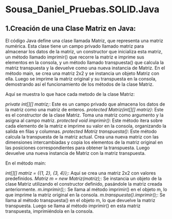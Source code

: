 # Sousa_Daniel_Pruebas.SOLID.Java
## **1.Creación de una Clase Matriz en Java:** 
El código Java define una clase llamada Matriz, que representa una matriz numérica. Esta clase tiene un campo privado llamado matriz para almacenar los datos de la matriz, un constructor que inicializa esta matriz, un método llamado imprimir() que recorre la matriz e imprime sus elementos en la consola, y un método llamado transpuesta() que calcula la matriz transpuesta y la devuelve como una nueva instancia de Matriz. En el método main, se crea una matriz 2x2 y se instancia un objeto Matriz con ella. Luego se imprime la matriz original y su transpuesta en la consola, demostrando así el funcionamiento de los métodos de la clase Matriz.

Aquí se muestra lo que hace cada metodo de la clase Matriz:

*private int[][] matriz;*: Este es un campo privado que almacena los datos de la matriz como una matriz de enteros.
*protected Matriz(int[][] matriz)*: Este es el constructor de la clase Matriz. Toma una matriz como argumento y la asigna al campo matriz.
*protected void imprimir()*: Este método itera sobre cada elemento de la matriz e imprime su valor en la consola, organizando la salida en filas y columnas.
*protected Matriz transpuesta()*: Este método calcula la transpuesta de la matriz actual. Crea una nueva matriz con las dimensiones intercambiadas y copia los elementos de la matriz original en las posiciones correspondientes para obtener la transpuesta. Luego devuelve una nueva instancia de Matriz con la matriz transpuesta.

En el método main:

*int[][] matriz = {{1, 2}, {3, 4}};*: Aquí se crea una matriz 2x2 con valores predefinidos.
*Matriz m = new Matriz(matriz);*: Se instancia un objeto de la clase Matriz utilizando el constructor definido, pasándole la matriz creada anteriormente.
*m.imprimir();*: Se llama al método imprimir() en el objeto m, lo que imprime la matriz original en la consola.
*m.transpuesta().imprimir();*: Se llama al método transpuesta() en el objeto m, lo que devuelve la matriz transpuesta. Luego se llama al método imprimir() en esta matriz transpuesta, imprimiéndola en la consola.

